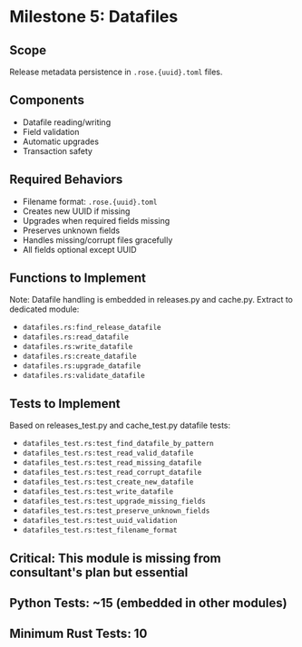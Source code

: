 # Milestone 5: Datafiles

## Scope
Release metadata persistence in `.rose.{uuid}.toml` files.

## Components
- Datafile reading/writing
- Field validation
- Automatic upgrades
- Transaction safety

## Required Behaviors
- Filename format: `.rose.{uuid}.toml`
- Creates new UUID if missing
- Upgrades when required fields missing
- Preserves unknown fields
- Handles missing/corrupt files gracefully
- All fields optional except UUID

## Functions to Implement
Note: Datafile handling is embedded in releases.py and cache.py. Extract to dedicated module:
- `datafiles.rs:find_release_datafile`
- `datafiles.rs:read_datafile`
- `datafiles.rs:write_datafile`
- `datafiles.rs:create_datafile`
- `datafiles.rs:upgrade_datafile`
- `datafiles.rs:validate_datafile`

## Tests to Implement
Based on releases_test.py and cache_test.py datafile tests:
- `datafiles_test.rs:test_find_datafile_by_pattern`
- `datafiles_test.rs:test_read_valid_datafile`
- `datafiles_test.rs:test_read_missing_datafile`
- `datafiles_test.rs:test_read_corrupt_datafile`
- `datafiles_test.rs:test_create_new_datafile`
- `datafiles_test.rs:test_write_datafile`
- `datafiles_test.rs:test_upgrade_missing_fields`
- `datafiles_test.rs:test_preserve_unknown_fields`
- `datafiles_test.rs:test_uuid_validation`
- `datafiles_test.rs:test_filename_format`

## Critical: This module is missing from consultant's plan but essential

## Python Tests: ~15 (embedded in other modules)
## Minimum Rust Tests: 10